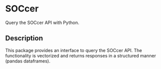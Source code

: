 # SOCcer
Query the SOCcer API with Python.

## Description
This package provides an interface to query the SOCcer API.
The functionality is vectorized and returns responses in a
structured manner (pandas dataframes).
